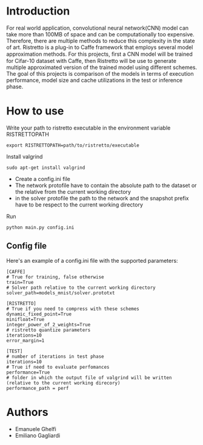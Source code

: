 # Introduction

For real world application, convolutional neural network(CNN) model can take more than 100MB of space and can be computationally too expensive. Therefore, there are multiple methods to reduce this complexity in the state of art. Ristretto is a plug-in to Caffe framework that employs several model approximation methods. For this projects, ﬁrst a CNN model will be trained for Cifar-10 dataset with Caffe, then Ristretto will be use to generate multiple approximated version of the trained model using different schemes. The goal of this projects is comparison of the models in terms of execution performance, model size and cache utilizations in the test or inference phase.

# How to use

Write your path to ristretto executable in the environment variable RISTRETTOPATH

```
export RISTRETTOPATH=path/to/ristretto/executable
```

Install valgrind

```
sudo apt-get install valgrind
```

- Create a config.ini file
- The network protofile have to contain the absolute path to the dataset or the relative from the current working directory
- in the solver protofile the path to the network and the snapshot prefix have to be respect to the current working directory

Run

```
python main.py config.ini
``` 

## Config file
Here's an example of a config.ini file with the supported parameters:

```
[CAFFE]
# True for training, false otherwise
train=True
# Solver path relative to the current working directory
solver_path=models_mnist/solver.prototxt

[RISTRETTO]
# True if you need to compress with these schemes
dynamic_fixed_point=True
minifloat=True
integer_power_of_2_weights=True
# ristretto quantize parameters
iterations=10
error_margin=1

[TEST]
# number of iterations in test phase
iterations=10
# True if need to evaluate perfomances
performance=True
# folder in which the output file of valgrind will be written (relative to the current working direcory)
performance_path = perf
```

# Authors

- Emanuele Ghelfi
- Emiliano Gagliardi
